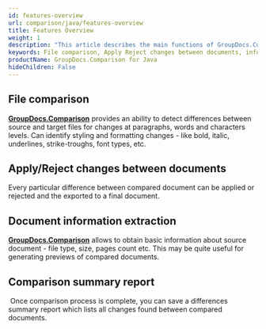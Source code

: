 ```yaml
---
id: features-overview
url: comparison/java/features-overview
title: Features Overview
weight: 1
description: "This article describes the main functions of GroupDocs.Comparison for Java. Comparing files, Accepting or rejecting changes between documents, receiving information from a document and creating a summary report"
keywords: File comparison, Apply Reject changes between documents, information extraction
productName: GroupDocs.Comparison for Java
hideChildren: False
---
```

## File comparison
**[GroupDocs.Comparison](https://products.groupdocs.com/comparison/java)** provides an ability to detect differences between source and target files for changes at paragraphs, words and characters levels. Can identify styling and formatting changes - like bold, italic, underlines, strike-troughs, font types, etc.

## Apply/Reject changes between documents
Every particular difference between compared document can be applied or rejected and the exported to a final document.

## Document information extraction
**[GroupDocs.Comparison](https://products.groupdocs.com/comparison/java)** allows to obtain basic information about source document - file type, size, pages count etc. This may be quite useful for generating previews of compared documents.

## Comparison summary report
 Once comparison process is complete, you can save a differences summary report which lists all changes found between compared documents.

